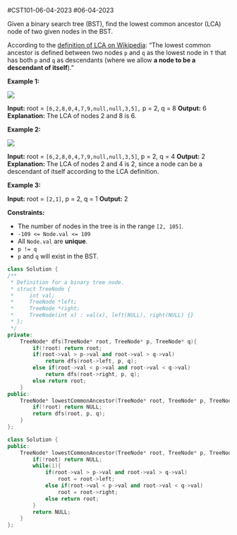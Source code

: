 #CST101-06-04-2023 
#06-04-2023 


Given a binary search tree (BST), find the lowest common ancestor (LCA) node of two given nodes in the BST.

According to the [definition of LCA on Wikipedia](https://en.wikipedia.org/wiki/Lowest_common_ancestor): “The lowest common ancestor is defined between two nodes `p` and `q` as the lowest node in `T` that has both `p` and `q` as descendants (where we allow **a node to be a descendant of itself**).”

**Example 1:**

![](https://assets.leetcode.com/uploads/2018/12/14/binarysearchtree_improved.png)

**Input:** root = `[6,2,8,0,4,7,9,null,null,3,5],` p = 2, q = 8
**Output:** 6
**Explanation:** The LCA of nodes 2 and 8 is 6.

**Example 2:**

![](https://assets.leetcode.com/uploads/2018/12/14/binarysearchtree_improved.png)

**Input:** root = `[6,2,8,0,4,7,9,null,null,3,5]`, p = 2, q = 4
**Output:** 2
**Explanation:** The LCA of nodes 2 and 4 is 2, since a node can be a descendant of itself according to the LCA definition.

**Example 3:**

**Input:** root = `[2,1]`, p = 2, q = 1
**Output:** 2

**Constraints:**

-   The number of nodes in the tree is in the range `[2, 105]`.
-   `-109 <= Node.val <= 109`
-   All `Node.val` are **unique**.
-   `p != q`
-   `p` and `q` will exist in the BST.



```cpp
class Solution {
/**
 * Definition for a binary tree node.
 * struct TreeNode {
 *     int val;
 *     TreeNode *left;
 *     TreeNode *right;
 *     TreeNode(int x) : val(x), left(NULL), right(NULL) {}
 * };
 */
private:
    TreeNode* dfs(TreeNode* root, TreeNode* p, TreeNode* q){
        if(!root) return root;
        if(root->val > p->val and root->val > q->val)
            return dfs(root->left, p, q);
        else if(root->val < p->val and root->val < q->val)
            return dfs(root->right, p, q);
        else return root;
    }
public:
    TreeNode* lowestCommonAncestor(TreeNode* root, TreeNode* p, TreeNode* q) {
        if(!root) return NULL;
        return dfs(root, p, q);
    }
};
```



```cpp
class Solution {
public:
    TreeNode* lowestCommonAncestor(TreeNode* root, TreeNode* p, TreeNode* q) {
        if(!root) return NULL;
        while(1){
            if(root->val > p->val and root->val > q->val)
                root = root->left;
            else if(root->val < p->val and root->val < q->val)
                root = root->right;
            else return root;
        }
        return NULL;
    }
};
```